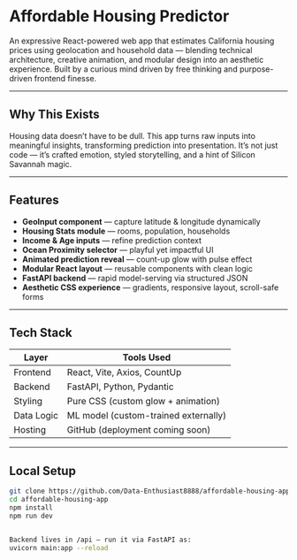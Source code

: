 #  Affordable Housing Predictor

An expressive React-powered web app that estimates California housing prices using geolocation and household data — blending technical architecture, creative animation, and modular design into an aesthetic experience. Built by a curious mind driven by free thinking and purpose-driven frontend finesse.

---

##  Why This Exists

Housing data doesn’t have to be dull. This app turns raw inputs into meaningful insights, transforming prediction into presentation. It’s not just code — it’s crafted emotion, styled storytelling, and a hint of Silicon Savannah magic.

---

##  Features

-  **GeoInput component** — capture latitude & longitude dynamically
-  **Housing Stats module** — rooms, population, households
-  **Income & Age inputs** — refine prediction context
-  **Ocean Proximity selector** — playful yet impactful UI
-  **Animated prediction reveal** — count-up glow with pulse effect
-  **Modular React layout** — reusable components with clean logic
-  **FastAPI backend** — rapid model-serving via structured JSON
-  **Aesthetic CSS experience** — gradients, responsive layout, scroll-safe forms

---

##  Tech Stack

| Layer      | Tools Used                          |
|------------|--------------------------------------|
| Frontend   | React, Vite, Axios, CountUp          |
| Backend    | FastAPI, Python, Pydantic            |
| Styling    | Pure CSS (custom glow + animation)   |
| Data Logic | ML model (custom-trained externally) |
| Hosting    | GitHub (deployment coming soon)      |

---

##  Local Setup

```bash
git clone https://github.com/Data-Enthusiast8888/affordable-housing-app.git
cd affordable-housing-app
npm install
npm run dev


Backend lives in /api — run it via FastAPI as:
uvicorn main:app --reload
